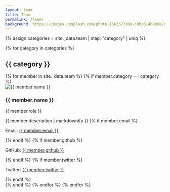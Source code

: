 ```yaml
---
layout: team
title: Team
permalink: /team/
background: https://images.unsplash.com/photo-1562577308-c8b2614b9b9a?q=80&w=1000&auto=format&fit=crop&ixlib=rb-4.0.3&ixid=M3wxMjA3fDB8MHxwaG90by1wYWdlfHx8fGVufDB8fHx8fA%3D%3D
---
```


{% assign categories = site._data.team | map: "category" | uniq %}

{% for category in categories %}
  <h2>{{ category }}</h2>
  {% for member in site._data.team %}
    {% if member.category == category %}
      <div class="team-member">
        <img src="{{ member.image | relative_url }}" alt="{{ member.name }}">
        <h3>{{ member.name }}</h3>
        <p>{{ member.role }}</p>
        {{ member.description | markdownify }}
        {% if member.email %}<p>Email: <a href="mailto:{{ member.email }}">{{ member.email }}</a></p>{% endif %}
        {% if member.github %}<p>GitHub: <a href="https://github.com/{{ member.github }}">{{ member.github }}</a></p>{% endif %}
        {% if member.twitter %}<p>Twitter: <a href="https://twitter.com/{{ member.twitter }}">{{ member.twitter }}</a></p>{% endif %}
      </div>
    {% endif %}
  {% endfor %}
{% endfor %}
